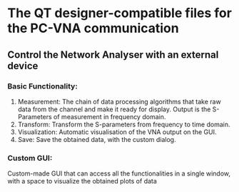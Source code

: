 # The QT designer-compatible files for the PC-VNA communication

## Control the Network Analyser with an external device
### Basic Functionality:
1. Measurement: The chain of data processing algorithms that take raw data from the channel and make it ready for display. Output is the S-Parameters of measurement in frequency domain.
2. Transform: Transform the S-parameters from frequency to time domain.
3. Visualization: Automatic visualisation of the VNA output on the GUI.
4. Save: Save the obtained data, with the custom dialog.

### Custom GUI:
Custom-made GUI that can access all the functionalities in a single window, with a space to visualize the obtained plots of data
